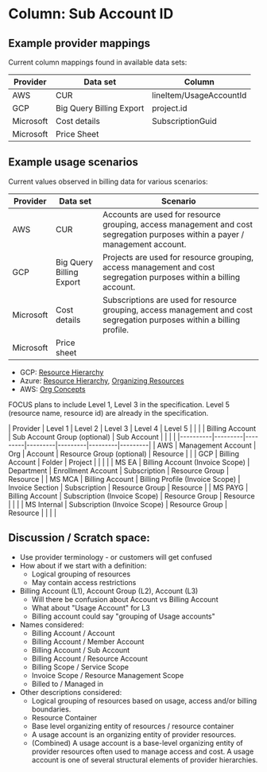 # Column: Sub Account ID

## Example provider mappings 

Current column mappings found in available data sets:

| Provider  | Data set | Column |
|-----------|----------|--------|
| AWS       | CUR      | lineItem/UsageAccountId |
| GCP       | Big Query Billing Export | project.id |
| Microsoft | Cost details | SubscriptionGuid |
| Microsoft | Price Sheet | |

## Example usage scenarios

Current values observed in billing data for various scenarios:

| Provider  | Data set | Scenario |
|-----------|----------|--------|
| AWS       | CUR | Accounts are used for resource grouping, access management and cost segregation purposes within a payer / management account. |
| GCP       | Big Query Billing Export | Projects are used for resource grouping, access management and cost segregation purposes within a billing account. |
| Microsoft | Cost details | Subscriptions are used for resource grouping, access management and cost segregation purposes within a billing profile. |
| Microsoft | Price sheet | |

- GCP: [Resource Hierarchy](https://cloud.google.com/resource-manager/docs/cloud-platform-resource-hierarchy#resource-hierarchy-detail)
- Azure: [Resource Hierarchy](https://learn.microsoft.com/en-us/azure/governance/management-groups/overview), [Organizing Resources](https://learn.microsoft.com/en-us/azure/cost-management-billing/manage/view-all-accounts)
- AWS: [Org Concepts](https://docs.aws.amazon.com/organizations/latest/userguide/orgs_getting-started_concepts.html)

FOCUS plans to include Level 1, Level 3 in the specification. Level 5 (resource name, resource id) are already in the specification.

| Provider | Level 1 | Level 2 | Level 3 | Level 4 | Level 5 | |
| | Billing Account | Sub Account Group (optional) | Sub Account | | | |
|----------|---------|---------|---------|---------|---------|---------|
| AWS | Management Account | Org | Account | Resource Group (optional) | Resource | |
| GCP | Billing Account | Folder | Project | | | |
| MS EA | Billing Account (Invoice Scope) | Department | Enrollment Account | Subscription | Resource Group | Resource |
| MS MCA | Billing Account | Billing Profile (Invoice Scope) | Invoice Section | Subscription | Resource Group | Resource |
| MS PAYG | Billing Account | Subscription (Invoice Scope) | Resource Group | Resource | | |
| MS Internal | Subscription (Invoice Scope) | Resource Group | Resource | | | |

## Discussion / Scratch space:

- Use provider terminology - or customers will get confused
- How about if we start with a definition: 
  - Logical grouping of resources
  - May contain access restrictions 
- Billing Account (L1), Account Group (L2), Account (L3)
  - Will there be confusion about Account vs Billing Account
  - What about "Usage Account" for L3
  - Billing account could say "grouping of Usage accounts"
- Names considered:
  - Billing Account / Account
  - Billing Account / Member Account
  - Billing Account / Sub Account
  - Billing Account / Resource Account
  - Billing Scope / Service Scope
  - Invoice Scope / Resource Management Scope
  - Billed to / Managed in
- Other descriptions considered:
  - Logical grouping of resources based on usage, access and/or billing boundaries.
  - Resource Container
  - Base level organizing entity of resources / resource container
  - A usage account is an organizing entity of provider resources.
  - (Combined) A usage account is a base-level organizing entity of provider resources often used to manage access and cost. A usage account is one of several structural elements of provider hierarchies.
